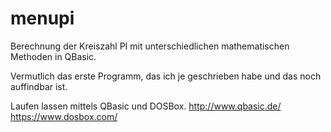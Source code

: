# menupi
Berechnung der Kreiszahl PI mit unterschiedlichen mathematischen Methoden in QBasic.

Vermutlich das erste Programm, das ich je geschrieben habe und das noch auffindbar ist.

Laufen lassen mittels QBasic und DOSBox.
http://www.qbasic.de/
https://www.dosbox.com/
